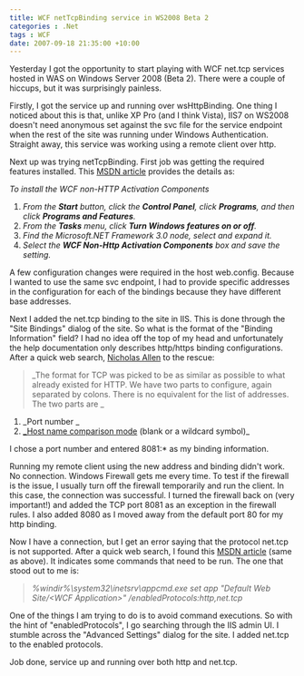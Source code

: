 ```yaml
---
title: WCF netTcpBinding service in WS2008 Beta 2
categories : .Net
tags : WCF
date: 2007-09-18 21:35:00 +10:00
---
```


Yesterday I got the opportunity to start playing with WCF net.tcp services hosted in WAS on Windows Server 2008 (Beta 2). There were a couple of hiccups, but it was surprisingly painless.

Firstly, I got the service up and running over wsHttpBinding. One thing I noticed about this is that, unlike XP Pro (and I think Vista), IIS7 on WS2008 doesn't need anonymous set against the svc file for the service endpoint when the rest of the site was running under Windows Authentication. Straight away, this service was working using a remote client over http.

Next up was trying netTcpBinding. First job was getting the required features installed. This [MSDN article][0] provides the details as:

_To install the WCF non-HTTP Activation Components_

1. _From the **Start** button, click the **Control Panel**, click **Programs**, and then click **Programs and Features**._
1. _From the **Tasks** menu, click **Turn Windows features on or off**._
1. _Find the Microsoft.NET Framework 3.0 node, select and expand it._
1. _Select the **WCF Non-Http Activation Components** box and save the setting._

A few configuration changes were required in the host web.config. Because I wanted to use the same svc endpoint, I had to provide specific addresses in the configuration for each of the bindings because they have different base addresses.

Next I added the net.tcp binding to the site in IIS. This is done through the "Site Bindings" dialog of the site. So what is the format of the "Binding Information" field? I had no idea off the top of my head and unfortunately the help documentation only describes http/https binding configurations. After a quick web search, [Nicholas Allen][1] to the rescue:

> _The format for TCP was picked to be as similar as possible to what already existed for HTTP. We have two parts to configure, again separated by colons. There is no equivalent for the list of addresses. The two parts are _

1. _Port number _
1. [_Host name comparison mode][2] (blank or a wildcard symbol)_

I chose a port number and entered 8081:* as my binding information.

Running my remote client using the new address and binding didn't work. No connection. Windows Firewall gets me every time. To test if the firewall is the issue, I usually turn off the firewall temporarily and run the client. In this case, the connection was successful. I turned the firewall back on (very important!) and added the TCP port 8081 as an exception in the firewall rules. I also added 8080 as I moved away from the default port 80 for my http binding.


Now I have a connection, but I get an error saying that the protocol net.tcp is not supported. After a quick web search, I found this [MSDN article][3] (same as above). It indicates some commands that need to be run. The one that stood out to me is:

> _%windir%\system32\inetsrv\appcmd.exe set app "Default Web Site/&lt;WCF Application&gt;" /enabledProtocols:http,net.tcp_

One of the things I am trying to do is to avoid command executions. So with the hint of "enabledProtocols", I go searching through the IIS admin UI. I stumble across the "Advanced Settings" dialog for the site. I added net.tcp to the enabled protocols.

Job done, service up and running over both http and net.tcp.

[0]: http://msdn2.microsoft.com/en-us/library/ms731053.aspx
[1]: http://blogs.msdn.com/drnick/archive/2006/11/29/format-for-configuring-http-and-tcp-activation.aspx
[2]: http://blogs.msdn.com/drnick/archive/2006/10/19/how-hostnamecomparisonmode-works.aspx
[3]: http://msdn2.microsoft.com/en-us/library/ms731053.aspx